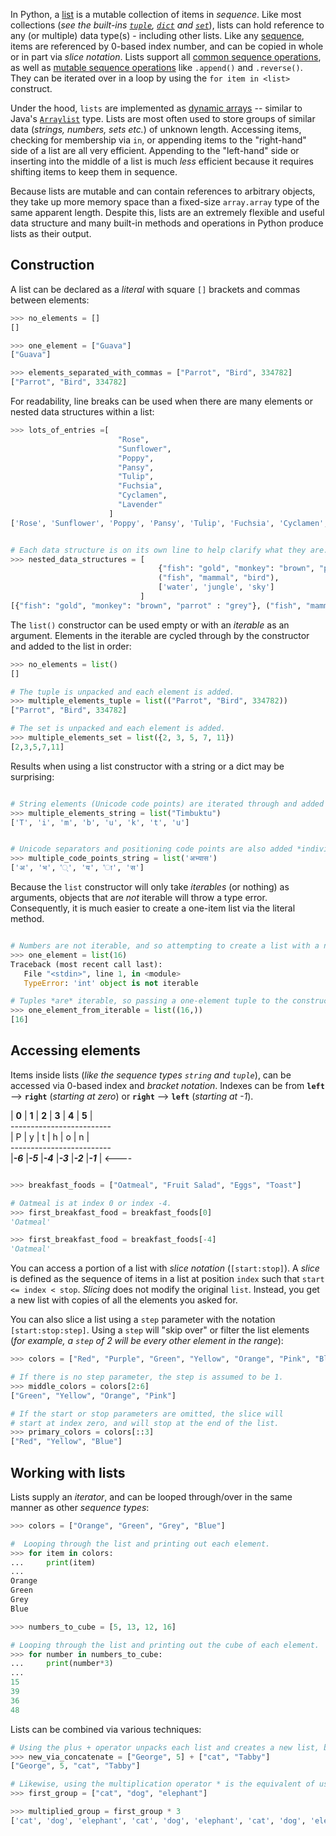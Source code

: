 In Python, a [list][list] is a mutable collection of items in _sequence_. Like most collections (_see the built-ins [`tuple`][tuple], [`dict`][dict] and [`set`][set]_), lists can hold reference to any (or multiple) data type(s) - including other lists. Like any [sequence][sequence type], items are referenced by 0-based index number, and can be copied in whole or in part via _slice notation_. Lists support all [common sequence operations][common sequence operations], as well as [mutable sequence operations][mutable sequence operations] like `.append()` and `.reverse()`. They can be iterated over in a loop by using the `for item in <list>` construct.

Under the hood, `lists` are implemented as [dynamic arrays][dynamic array] -- similar to Java's [`Arraylist`][arraylist] type. Lists are most often used to store groups of similar data (_strings, numbers, sets etc._) of unknown length. Accessing items, checking for membership via `in`, or appending items to the "right-hand" side of a list are all very efficient. Appending to the "left-hand" side or inserting into the middle of a list is much _less_ efficient because it requires shifting items to keep them in sequence.

Because lists are mutable and can contain references to arbitrary objects, they take up more memory space than a fixed-size `array.array` type of the same apparent length. Despite this, lists are an extremely flexible and useful data structure and many built-in methods and operations in Python produce lists as their output.

## Construction

A list can be declared as a _literal_ with square `[]` brackets and commas between elements:

```python
>>> no_elements = []
[]

>>> one_element = ["Guava"]
["Guava"]

>>> elements_separated_with_commas = ["Parrot", "Bird", 334782]
["Parrot", "Bird", 334782]
```

For readability, line breaks can be used when there are many elements or nested data structures within a list:

```python
>>> lots_of_entries =[
                        "Rose",
                        "Sunflower",
                        "Poppy",
                        "Pansy",
                        "Tulip",
                        "Fuchsia",
                        "Cyclamen",
                        "Lavender"
                      ]
['Rose', 'Sunflower', 'Poppy', 'Pansy', 'Tulip', 'Fuchsia', 'Cyclamen', 'Lavender']


# Each data structure is on its own line to help clarify what they are.
>>> nested_data_structures = [
                                 {"fish": "gold", "monkey": "brown", "parrot" : "grey"},
                                 ("fish", "mammal", "bird"),
                                 ['water', 'jungle', 'sky']
                             ]
[{"fish": "gold", "monkey": "brown", "parrot" : "grey"}, ("fish", "mammal", "bird"), ['water', 'jungle', 'sky']]
```

The `list()` constructor can be used empty or with an _iterable_ as an argument. Elements in the iterable are cycled through by the constructor and added to the list in order:

```python
>>> no_elements = list()
[]

# The tuple is unpacked and each element is added.
>>> multiple_elements_tuple = list(("Parrot", "Bird", 334782))
["Parrot", "Bird", 334782]

# The set is unpacked and each element is added.
>>> multiple_elements_set = list({2, 3, 5, 7, 11})
[2,3,5,7,11]
```

Results when using a list constructor with a string or a dict may be surprising:

```python

# String elements (Unicode code points) are iterated through and added *individually*.
>>> multiple_elements_string = list("Timbuktu")
['T', 'i', 'm', 'b', 'u', 'k', 't', 'u']


# Unicode separators and positioning code points are also added *individually*.
>>> multiple_code_points_string = list('अभ्यास')
['अ', 'भ', '्', 'य', 'ा', 'स']
```

Because the `list` constructor will only take _iterables_ (or nothing) as arguments, objects that are _not_ iterable will throw a type error. Consequently, it is much easier to create a one-item list via the literal method.

```python

# Numbers are not iterable, and so attempting to create a list with a number passed to the constructor fails.
>>> one_element = list(16)
Traceback (most recent call last):
   File "<stdin>", line 1, in <module>
   TypeError: 'int' object is not iterable

# Tuples *are* iterable, so passing a one-element tuple to the constructor does work, but it's awkward
>>> one_element_from_iterable = list((16,))
[16]
```

## Accessing elements

Items inside lists (_like the sequence types `string` and `tuple`_), can be accessed via 0-based index and _bracket notation_. Indexes can be from **`left`** --> **`right`** (_starting at zero_) or **`right`** --> **`left`** (_starting at -1_).

| **0** | **1** | **2** | **3** | **4** | **5** |\
 -------------------------\
 | P | y | t | h | o | n |\
 -------------------------\
 |_**-6**_ |_**-5**_ |_**-4**_ |_**-3**_ |_**-2**_ |_**-1**_ | <----

```python

>>> breakfast_foods = ["Oatmeal", "Fruit Salad", "Eggs", "Toast"]

# Oatmeal is at index 0 or index -4.
>>> first_breakfast_food = breakfast_foods[0]
'Oatmeal'

>>> first_breakfast_food = breakfast_foods[-4]
'Oatmeal'
```

You can access a portion of a list with _slice notation_ (`[start:stop]`). A _slice_ is defined as the sequence of items in a list at position `index` such that `start <= index < stop`. _Slicing_ does not modify the original `list`. Instead, you get a new list with copies of all the elements you asked for.

You can also slice a list using a `step` parameter with the notation `[start:stop:step]`. Using a `step` will "skip over" or filter the list elements (_for example, a `step` of 2 will be every other element in the range_):

```python
>>> colors = ["Red", "Purple", "Green", "Yellow", "Orange", "Pink", "Blue", "Grey"]

# If there is no step parameter, the step is assumed to be 1.
>>> middle_colors = colors[2:6]
["Green", "Yellow", "Orange", "Pink"]

# If the start or stop parameters are omitted, the slice will
# start at index zero, and will stop at the end of the list.
>>> primary_colors = colors[::3]
["Red", "Yellow", "Blue"]
```

## Working with lists

Lists supply an _iterator_, and can be looped through/over in the same manner as other _sequence types_:

```python
>>> colors = ["Orange", "Green", "Grey", "Blue"]

#  Looping through the list and printing out each element.
>>> for item in colors:
...     print(item)
...
Orange
Green
Grey
Blue

>>> numbers_to_cube = [5, 13, 12, 16]

# Looping through the list and printing out the cube of each element.
>>> for number in numbers_to_cube:
...     print(number*3)
...
15
39
36
48

```

Lists can be combined via various techniques:

```python
# Using the plus + operator unpacks each list and creates a new list, but it is not efficent.
>>> new_via_concatenate = ["George", 5] + ["cat", "Tabby"]
["George", 5, "cat", "Tabby"]

# Likewise, using the multiplication operator * is the equivalent of using + n times.
>>> first_group = ["cat", "dog", "elephant"]

>>> multiplied_group = first_group * 3
['cat', 'dog', 'elephant', 'cat', 'dog', 'elephant', 'cat', 'dog', 'elephant']
```

[list]: https://docs.python.org/3/library/stdtypes.html#list
[tuple]: https://docs.python.org/3/library/stdtypes.html#tuple
[dict]: https://docs.python.org/3/library/stdtypes.html#dict
[set]: https://docs.python.org/3/library/stdtypes.html#set
[sequence type]: https://docs.python.org/3/library/stdtypes.html#sequence-types-list-tuple-range
[common sequence operations]: https://docs.python.org/3/library/stdtypes.html#common-sequence-operations
[mutable sequence operations]: https://docs.python.org/3/library/stdtypes.html#typesseq-mutable
[dynamic array]: https://en.wikipedia.org/wiki/Dynamic_array
[arraylist]: https://beginnersbook.com/2013/12/java-arraylist/
